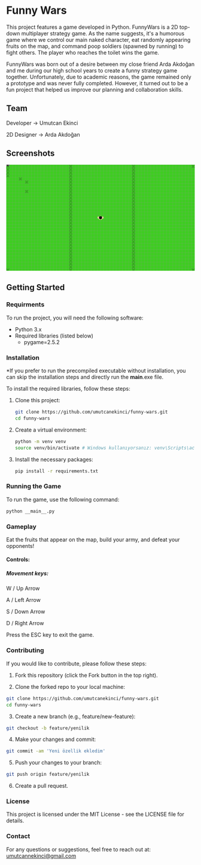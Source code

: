 # Funny Wars

This project features a game developed in Python. FunnyWars is a 2D top-down multiplayer strategy game. As the name suggests, it's a humorous game where we control our main naked character, eat randomly appearing fruits on the map, and command poop soldiers (spawned by running) to fight others. The player who reaches the toilet wins the game.

FunnyWars was born out of a desire between my close friend Arda Akdoğan and me during our high school years to create a funny strategy game together.
Unfortunately, due to academic reasons, the game remained only a prototype and was never fully completed. However, it turned out to be a fun project that helped us improve our planning and collaboration skills.

## Team

Developer -> Umutcan Ekinci

2D Designer -> Arda Akdoğan

## Screenshots

![game](https://github.com/umutcanekinci/funny-wars/blob/main/images/sample.png?raw=true)

## Getting Started

### Requirments

To run the project, you will need the following software:

- Python 3.x
- Required libraries (listed below)
    - pygame=2.5.2

### Installation

*If you prefer to run the precompiled executable without installation, you can skip the installation steps and directly run the __main__.exe file.


To install the required libraries, follow these steps:

1. Clone this project:
    ```sh
    git clone https://github.com/umutcanekinci/funny-wars.git
    cd funny-wars
    ```

2. Create a virtual environment:
    ```sh
    python -m venv venv
    source venv/bin/activate # Windows kullanıyorsanız: venv\Scripts\activate
    ```

3. Install the necessary packages:
    ```sh
    pip install -r requirements.txt
    ```

### Running the Game

To run the game, use the following command:
```sh
python __main__.py
```

### Gameplay

Eat the fruits that appear on the map, build your army, and defeat your opponents!

#### Controls:
##### Movement keys:
W / Up Arrow

A / Left Arrow

S / Down Arrow

D / Right Arrow

Press the ESC key to exit the game.

### Contributing

If you would like to contribute, please follow these steps:

1. Fork this repository (click the Fork button in the top right).

2. Clone the forked repo to your local machine:
```sh
git clone https://github.com/umutcanekinci/funny-wars.git
cd funny-wars
```

3. Create a new branch (e.g., feature/new-feature):
```sh
git checkout -b feature/yenilik
```

4. Make your changes and commit:
```sh
git commit -am 'Yeni özellik ekledim'
```

5. Push your changes to your branch:
```sh
git push origin feature/yenilik
```

6. Create a pull request.

### License

This project is licensed under the MIT License - see the LICENSE file for details.

### Contact

For any questions or suggestions, feel free to reach out at: umutcannekinci@gmail.com
